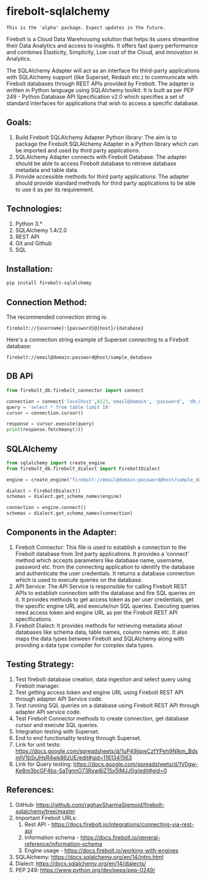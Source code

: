 # firebolt-sqlalchemy

```
This is the 'alpha' package. Expect updates in the future.
```

Firebolt is a Cloud Data Warehousing solution that helps its users streamline their Data Analytics and access to insights. It offers fast query performance and combines Elasticity, Simplicity, Low cost of the Cloud, and innovation in Analytics.

The SQLAlchemy Adapter will act as an interface for third-party applications with SQLAlchemy support (like Superset, Redash etc.) to communicate with Firebolt databases through REST APIs provided by Firebolt. The adapter is written in Python language using SQLAlchemy toolkit. It is built as per PEP 249 - Python Database API Specification v2.0 which specifies a set of standard interfaces for applications that wish to access a specific database.

## Goals:
1. Build Firebolt SQLAlchemy Adapter Python library: The aim is to package the Firebolt SQLAlchemy Adapter in a Python library which can be imported and used by third party applications.
2. SQLAlchemy Adapter connects with Firebolt Database: The adapter should be able to access Firebolt database to retrieve database metadata and table data.
3. Provide accessible methods for third party applications: The adapter should provide standard methods for third party applications to be able to use it as per its requirement.

## Technologies:
1. Python 3.*
2. SQLAlchemy 1.4/2.0
3. REST API
4. Git and Github
5. SQL


## Installation:
```bash
pip install firebolt-sqlalchemy
```


## Connection Method:
The recommended connection string is:
```
firebolt://{username}:{password}@{host}/{database}
```
Here's a connection string example of Superset connecting to a Firebolt database:
```
firebolt://email@domain:password@host/sample_database
```


## DB API

```python
from firebolt_db.firebolt_connector import connect

connection = connect('localhost',8123,'email@domain', 'password', 'db_name')
query = 'select * from table limit 10'
cursor = connection.cursor()

response = cursor.execute(query)
print(response.fetchmany(3))
```

## SQLAlchemy

```python
from sqlalchemy import create_engine
from firebolt_db.firebolt_dialect import FireboltDialect

engine = create_engine("firebolt://email@domain:password@host/sample_database")

dialect = FireboltDialect()
schemas = dialect.get_schema_names(engine)

connection = engine.connect()
schemas = dialect.get_schema_names(connection)
```

## Components in the Adapter:
1. Firebolt Connector: This file is used to establish a connection to the Firebolt database from 3rd party applications. It provides a ‘connect’ method which accepts parameters like database name, username, password etc. from the connecting application to identify the database and authenticate the user credentials. It returns a database connection which is used to execute queries on the database.
2. API Service: The API Service is responsible for calling Firebolt REST APIs to establish connection with the database and fire SQL queries on it. It provides methods to get access token as per user credentials, get the specific engine URL and execute/run SQL queries. Executing queries need access token and engine URL as per the Firebolt REST API specifications.
3. Firebolt Dialect: It provides methods for retrieving metadata about databases like schema data, table names, column names etc. It also maps the data types between Firebolt and SQLAlchemy along with providing a data type compiler for complex data types.


## Testing Strategy:
1. Test firebolt database creation, data ingestion and select query using Firebolt manager.
2. Test getting access token and engine URL using Firebolt REST API through adapter API Service code.
3. Test running SQL queries on a database using Firebolt REST API through adapter API service code.
4. Test Firebolt Connector methods to create connection, get database cursor and execute SQL queries.
5. Integration testing with Superset.
6. End to end functionality testing through Superset.
7. Link for unit tests: https://docs.google.com/spreadsheets/d/1uP49jjpwCzfYPeh9NIkm_BdsmIV1bSrJHsR4wk86zUE/edit#gid=1161341563
8. Link for Query testing: https://docs.google.com/spreadsheets/d/1V0gw-Ke8m3bcGF4bs-SaTgnnO73Rxw8iZ15x5lMJJ0g/edit#gid=0


## References:
1. GitHub: https://github.com/raghavSharmaSigmoid/firebolt-sqlalchemy/tree/master
2. Important Firebolt URLs:
    1. Rest API - https://docs.firebolt.io/integrations/connecting-via-rest-api
    2. Information schema - https://docs.firebolt.io/general-reference/information-schema
    3. Engine usage - https://docs.firebolt.io/working-with-engines
3. SQLAlchemy: https://docs.sqlalchemy.org/en/14/intro.html
4. Dialect: https://docs.sqlalchemy.org/en/14/dialects/
5. PEP 249: https://www.python.org/dev/peps/pep-0249/
